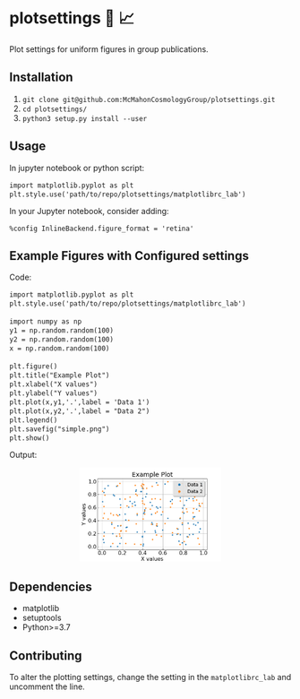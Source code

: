 # plotsettings :art: :chart_with_upwards_trend:

Plot settings for uniform figures in group publications.

## Installation

1. `git clone git@github.com:McMahonCosmologyGroup/plotsettings.git`
2. `cd plotsettings/`
3. `python3 setup.py install --user`

## Usage
In jupyter notebook or python script:

```python3
import matplotlib.pyplot as plt
plt.style.use('path/to/repo/plotsettings/matplotlibrc_lab')
```

In your Jupyter notebook, consider adding:
```python3
%config InlineBackend.figure_format = 'retina'
```

## Example Figures with Configured settings

Code:
```python3
import matplotlib.pyplot as plt
plt.style.use('path/to/repo/plotsettings/matplotlibrc_lab')

import numpy as np
y1 = np.random.random(100)
y2 = np.random.random(100)
x = np.random.random(100)

plt.figure()
plt.title("Example Plot")
plt.xlabel("X values")
plt.ylabel("Y values")
plt.plot(x,y1,'.',label = 'Data 1')
plt.plot(x,y2,'.',label = "Data 2")
plt.legend()
plt.savefig("simple.png")
plt.show()
```

Output:
<p align="center">
     <img src="figs/simple.png" width="50%" />
</p>

## Dependencies
- matplotlib
- setuptools
- Python>=3.7

## Contributing
To alter the plotting settings, change the setting in the `matplotlibrc_lab` and uncomment the line.
